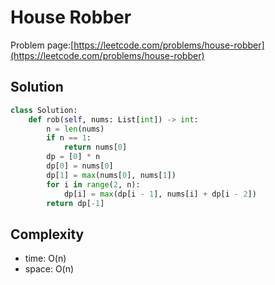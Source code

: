 # House Robber

Problem page:[https://leetcode.com/problems/house-robber](https://leetcode.com/problems/house-robber)

## Solution

```python
class Solution:
    def rob(self, nums: List[int]) -> int:
        n = len(nums)
        if n == 1:
            return nums[0]
        dp = [0] * n
        dp[0] = nums[0]
        dp[1] = max(nums[0], nums[1])
        for i in range(2, n):
            dp[i] = max(dp[i - 1], nums[i] + dp[i - 2])
        return dp[-1]
```

## Complexity

- time: O(n)
- space: O(n)
